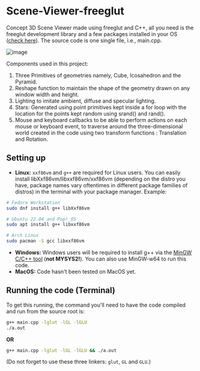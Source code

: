 # Scene-Viewer-freeglut
Concept 3D Scene Viewer made using freeglut and C++, all you need is the freeglut development library and a few packages installed in your OS ([check here](https://github.com/Anvith00/Scene-Viewer-freeglut/edit/main/README.md#setting-up)). The source code is one single file, i.e., main.cpp.

![image](https://user-images.githubusercontent.com/24383877/219960025-576abeb3-d592-4746-9f9c-167bd2ccc7b0.png)


Components used in this project:
1. Three Primitives of geometries namely, Cube, Icosahedron and the Pyramid. 
2. Reshape function to maintain the shape of the geometry drawn on any window width and height.
3. Lighting to imitate ambient, diffuse and specular lighting.
4. Stars: Generated using point primitives kept inside a for loop with the location for the points kept random using srand() and rand().
5. Mouse and keyboard callbacks to be able to perform actions on each mouse or keyboard event, to traverse around the three-dimensional world created in the code using two transform functions : Translation and Rotation.


## Setting up
* **Linux:** `xxf86vm` and `g++` are required for Linux users. You can easily install libXxf86vm/libxxf86vm/xxf86vm (depending on the distro you have, package names vary oftentimes in different package families of distros) in the terminal with your package manager. Example:
``` bash
# Fedora Workstation
sudo dnf install g++ libXxf86vm
```
``` bash
# Ubuntu 22.04 and Pop!_OS
sudo apt install g++ libxxf86vm
```
``` bash
# Arch Linux
sudo pacman -S gcc libxxf86vm
```

* **Windows:** Windows users will be required to install g++ via the [MinGW C/C++ tool](https://sourceforge.net/projects/mingw/) (**not MYSYS2!**). You can also use MinGW-w64 to run this code.
* **MacOS:** Code hasn't been tested on MacOS yet.

## Running the code (Terminal)
To get this running, the command you'll need to have the code compiled and run from the source root is:
```bash
g++ main.cpp -lglut -lGL -lGLU
./a.out
```
 
 **OR**

```bash
g++ main.cpp -lglut -lGL -lGLU && ./a.out
```

(Do not forget to use these three linkers: `glut`, `GL` and `GLU`.)
